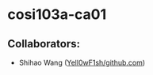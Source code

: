 # cosi103a-ca01

## Collaborators:
 - Shihao Wang ([Yell0wF1sh/github.com](https://github.com/Yell0wF1sh))
